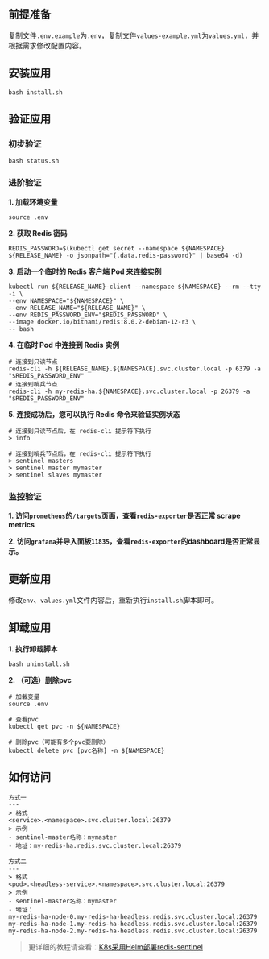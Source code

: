 前提准备
---

复制文件`.env.example`为`.env`，复制文件`values-example.yml`为`values.yml`，并根据需求修改配置内容。

安装应用
---

```shell
bash install.sh
```

验证应用
---

### 初步验证

```shell
bash status.sh
```

### 进阶验证

**1. 加载环境变量**

```shell
source .env
```

**2. 获取 Redis 密码**

```shell
REDIS_PASSWORD=$(kubectl get secret --namespace ${NAMESPACE} ${RELEASE_NAME} -o jsonpath="{.data.redis-password}" | base64 -d)
```
   
**3. 启动一个临时的 Redis 客户端 Pod 来连接实例**

```shell
kubectl run ${RELEASE_NAME}-client --namespace ${NAMESPACE} --rm --tty -i \
--env NAMESPACE="${NAMESPACE}" \
--env RELEASE_NAME="${RELEASE_NAME}" \
--env REDIS_PASSWORD_ENV="$REDIS_PASSWORD" \
--image docker.io/bitnami/redis:8.0.2-debian-12-r3 \
-- bash
```
   
**4. 在临时 Pod 中连接到 Redis 实例**

```shell
# 连接到只读节点
redis-cli -h ${RELEASE_NAME}.${NAMESPACE}.svc.cluster.local -p 6379 -a "$REDIS_PASSWORD_ENV"
# 连接到哨兵节点
redis-cli -h my-redis-ha.${NAMESPACE}.svc.cluster.local -p 26379 -a "$REDIS_PASSWORD_ENV"
```

**5. 连接成功后，您可以执行 Redis 命令来验证实例状态**

```shell
# 连接到只读节点后，在 redis-cli 提示符下执行
> info

# 连接到哨兵节点后，在 redis-cli 提示符下执行
> sentinel masters
> sentinel master mymaster
> sentinel slaves mymaster
```

### 监控验证

**1. 访问`prometheus`的`/targets`页面，查看`redis-exporter`是否正常 scrape metrics**

**2. 访问`grafana`并导入面板`11835`，查看`redis-exporter`的dashboard是否正常显示。**
    

更新应用
---

修改`env`、`values.yml`文件内容后，重新执行`install.sh`脚本即可。

卸载应用
---

**1. 执行卸载脚本**

```shell
bash uninstall.sh
```

**2. （可选）删除pvc**

```shell
# 加载变量
source .env

# 查看pvc
kubectl get pvc -n ${NAMESPACE}

# 删除pvc（可能有多个pvc要删除）
kubectl delete pvc [pvc名称] -n ${NAMESPACE}
```

## 如何访问

```
方式一
---
> 格式
<service>.<namespace>.svc.cluster.local:26379
> 示例
- sentinel-master名称：mymaster
- 地址：my-redis-ha.redis.svc.cluster.local:26379

方式二
---
> 格式
<pod>.<headless-service>.<namespace>.svc.cluster.local:26379
> 示例
- sentinel-master名称：mymaster
- 地址：
my-redis-ha-node-0.my-redis-ha-headless.redis.svc.cluster.local:26379
my-redis-ha-node-1.my-redis-ha-headless.redis.svc.cluster.local:26379
my-redis-ha-node-2.my-redis-ha-headless.redis.svc.cluster.local:26379
```

> 更详细的教程请查看：[K8s采用Helm部署redis-sentinel](https://lbs.wiki/pages/f8f963bc/)
